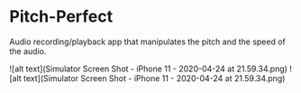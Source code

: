# Pitch-Perfect
Audio recording/playback app that manipulates the pitch and the speed of the audio. 

![alt text](Simulator Screen Shot - iPhone 11 - 2020-04-24 at 21.59.34.png)
![alt text](Simulator Screen Shot - iPhone 11 - 2020-04-24 at 21.59.34.png)
